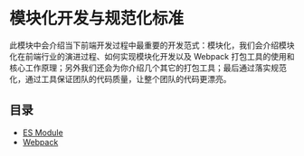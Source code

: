 # 模块化开发与规范化标准

此模块中会介绍当下前端开发过程中最重要的开发范式：模块化，我们会介绍模块化在前端行业的演进过程、如何实现模块化开发以及 Webpack 打包工具的使用和核心工作原理；另外我们还会为你介绍几个其它的打包工具；最后通过落实规范化，通过工具保证团队的代码质量，让整个团队的代码更漂亮。

## 目录

- [ES Module](w-001-es-module)
- [Webpack](w-002-webpack)
